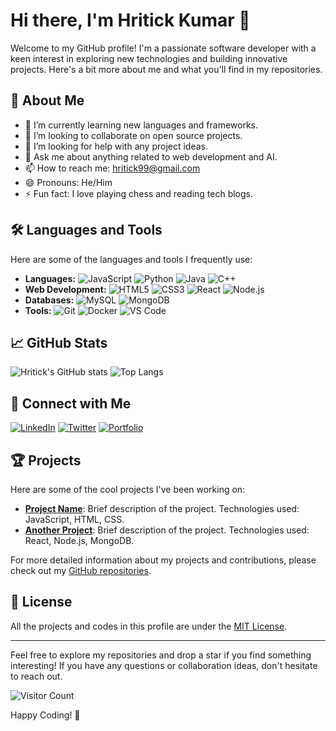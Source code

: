 # Hi there, I'm Hritick Kumar 👋

Welcome to my GitHub profile! I'm a passionate software developer with a keen interest in exploring new technologies and building innovative projects. Here's a bit more about me and what you'll find in my repositories.

## 🚀 About Me

- 🌱 I’m currently learning new languages and frameworks.
- 👯 I’m looking to collaborate on open source projects.
- 🤔 I’m looking for help with any project ideas.
- 💬 Ask me about anything related to web development and AI.
- 📫 How to reach me: [hritick99@gmail.com](mailto:hritick99@gmail.com)
- 😄 Pronouns: He/Him
- ⚡ Fun fact: I love playing chess and reading tech blogs.

## 🛠️ Languages and Tools

Here are some of the languages and tools I frequently use:

- **Languages:** ![JavaScript](https://img.shields.io/badge/-JavaScript-333333?style=flat&logo=javascript) ![Python](https://img.shields.io/badge/-Python-333333?style=flat&logo=python) ![Java](https://img.shields.io/badge/-Java-333333?style=flat&logo=java) ![C++](https://img.shields.io/badge/-C++-333333?style=flat&logo=cplusplus)
- **Web Development:** ![HTML5](https://img.shields.io/badge/-HTML5-333333?style=flat&logo=html5) ![CSS3](https://img.shields.io/badge/-CSS3-333333?style=flat&logo=css3) ![React](https://img.shields.io/badge/-React-333333?style=flat&logo=react) ![Node.js](https://img.shields.io/badge/-Node.js-333333?style=flat&logo=node.js)
- **Databases:** ![MySQL](https://img.shields.io/badge/-MySQL-333333?style=flat&logo=mysql) ![MongoDB](https://img.shields.io/badge/-MongoDB-333333?style=flat&logo=mongodb)
- **Tools:** ![Git](https://img.shields.io/badge/-Git-333333?style=flat&logo=git) ![Docker](https://img.shields.io/badge/-Docker-333333?style=flat&logo=docker) ![VS Code](https://img.shields.io/badge/-VS%20Code-333333?style=flat&logo=visual-studio-code)

## 📈 GitHub Stats

![Hritick's GitHub stats](https://github-readme-stats.vercel.app/api?username=hritick99&show_icons=true&theme=radical)
![Top Langs](https://github-readme-stats.vercel.app/api/top-langs/?username=hritick99&layout=compact&theme=radical)

## 🔗 Connect with Me

[![LinkedIn](https://img.shields.io/badge/-LinkedIn-0077B5?style=flat&logo=linkedin)](https://www.linkedin.com/in/hritick99/)
[![Twitter](https://img.shields.io/badge/-Twitter-1DA1F2?style=flat&logo=twitter)](https://twitter.com/hritick99)
[![Portfolio](https://img.shields.io/badge/-Portfolio-333333?style=flat&logo=google-chrome)](https://hritick99.github.io/)

## 🏆 Projects

Here are some of the cool projects I've been working on:

- **[Project Name](#)**: Brief description of the project. Technologies used: JavaScript, HTML, CSS.
- **[Another Project](#)**: Brief description of the project. Technologies used: React, Node.js, MongoDB.

For more detailed information about my projects and contributions, please check out my [GitHub repositories](https://github.com/hritick99?tab=repositories).

## 📜 License

All the projects and codes in this profile are under the [MIT License](LICENSE).

---

Feel free to explore my repositories and drop a star if you find something interesting! If you have any questions or collaboration ideas, don't hesitate to reach out.

![Visitor Count](https://visitor-badge.glitch.me/badge?page_id=hritick99.hritick99)

Happy Coding! 🚀
